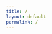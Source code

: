 ```yaml
---
title: /
layout: default
permalink: /
---
```

<style>
.center {
  display: block;
  margin-left: auto;
  margin-right: auto;
  width: 100%;
}
</style>
<script>
  if(/Android|webOS|iPhone|iPad|iPod|BlackBerry|IEMobile|Opera Mini/i.test(navigator.userAgent)){
  // MOBILE
document.write('<pre><div class="center">     ____________________________\n');
document.write('    !\_________________________/\!\n');
document.write('    !! #<div style="floar:left;color:red;display:inline-block;">0x5c4r3</div>               !!\!\n');
document.write('    !!                         !!  !\n');
document.write('    !!                         !!  !\n');
document.write('    !!                         !!  !\n');
document.write('    !!                         !!  !\n');
document.write('    !!                         !!  !\n');
document.write('    !!                         !!  !\n');
document.write('    !!                         !!  /\n');
document.write('    !!_________________________!! /\n');
document.write('    !/_________________________\!/\n');
document.write('       __\_________________/__/!_\n');
document.write('      !_______________________!/\n');
document.write('    ________________________\n');
document.write('   /oooo  oooo  oooo  oooo /!\n');
document.write('  /ooooooooooooooooooooooo/ /\n');
document.write(' /ooooooooooooooooooooooo/ /\n');
document.write('/C=_____________________/_/\n</div></pre></br>');
}else{
  // DESKTOP
  
  
                                                                                                    
                                                                                                    
document.write('<pre><div class="center" style="color:red;display:inline;">        *******                                                             *,\n');
document.write('      ....****.                               ,** *****.                 .** \n');
document.write('    , .... *  *.                           **** *** * ,**                ,** \n');
document.write('    * .....*,  *****                     * *****,  ,.*  *,              .***  \n');
document.write('    ,.....*****.      .....            *,,*****   **  ** **      ,,   .**,*. \n');
document.write('     ......****   **** ...... .*,****. ******* ,**  .*  ****.,,     ...  **  \n');
document.write('     ........***      ........*,***********  **  **, ,  .** *****. * .**.*   \n');
document.write('      ....  /************,,*************  *** ***,,** *** ***********....*   \n');
document.write('       .... </div><div style="color:white;display:inline;">@@</div><div style="color:red;display:inline;">   ....... ...........,***     .******..*****   ************,  \n');
document.write('        ... </div><div style="color:white;">@@@</div><div style="color:red;">, ...*,*</div><div style="color:white;">@@@@@@</div><div style="color:red;"> ,........ ..,,,,,********* **,.......     *</div><div style="color:white;">@</div><div style="color:red;">   \n');
document.write('         ...&</div><div style="color:white;">@@@@</div><div style="color:red;"> .* ,</div><div style="color:white;">@@@@@@@@</div><div style="color:red;">    . ******..*****  **********,.. </div><div style="color:white;">@@@@* @@@</div><div style="color:red;">   \n');
document.write('         ... </div><div style="color:white;">@@@@@</div><div style="color:red;">*   </div><div style="color:white;">@@@@@@@@/@@@%@@%</div><div style="color:red;">.  .,******.************.</div><div style="color:white;">@@@@@@@@@@</div><div style="color:red;">    \n');
document.write('          ,..,</div><div style="color:white;">@@@@@@</div><div style="color:red;">  </div><div style="color:white;">&@@@@@@%     *@@@@%@@@@@@@.@@@@@ @@@%@   @@@@@@@@@</div><div style="color:red;">     \n');
document.write('           .. .</div><div style="color:white;">@@@@@@@ @@@@@@                                  *@@@@@@(</div><div style="color:red;">      \n');
document.write('             .. </div><div style="color:white;">@@@@@@@@@@@@@</div><div style="color:red;"> ./                               .</div><div style="color:white;">@@@@@@</div><div style="color:red;">       \n');
document.write('               .**/</div><div style="color:white;">@@@@@@@@@@,@@@@@@@@*              .@@@</div><div style="color:red;">.    </div><div style="color:white;">@@@@@@@@</div><div style="color:red;">       \n');
document.write('                ,***..*</div><div style="color:white;">@@@@@</div><div style="color:red;">    </div><div style="color:white;">#@ @@@@@@@@@@@@@@@@@#@@#@    *.  @@@@</div><div style="color:red;">       \n');
document.write('                  *****</div><div style="color:white;">@@@@</div><div style="color:red;">%*****,           .....*</div><div style="color:white;">@@@</div><div  style="color:red;">*   .*,    </div><div style="color:white;">@@@</div><div style="color:red;">&       \n');
document.write('                    ***</div><div style="color:white;">@@@</div><div style="color:red;"> . . .......... ..******, .... .       </div><div style="color:white;">@@@</div><div style="color:red;">      \n');
document.write('                      &</div><div style="color:white;">@@</div><div style="color:red;">********   ********    **,...*          </div><div style="color:white;">@</div><div style="color:red;">       \n');
document.write('                      </div><div style="color:white;">@</div><div style="color:red;">,  .*****..,****.,***   *******                    \n');
document.write('                             ********.***  *  ,* *.*.                      \n');
document.write('                                  ****** **  * **                    \n</div></pre>');
                                                            
  
document.write('</br><pre><div class="center">  ██████  ▄████▄   ▄▄▄       ██▀███  ▓█████  ▄████▄   ██▀███   ▒█████   █     █\n');
document.write('▒██    ▒ ▒██▀ ▀█  ▒████▄    ▓██   ██▒▓█   ▀ ▒██▀ ▀█  ▓██ ▒ ██▒▒██▒  ██▒▓█░ █ ░█\n');
document.write('░ ▓██▄   ▒▓█    ▄ ▒██  ▀█▄  ▓██ ░▄█ ▒▒███   ▒▓█    ▄ ▓██ ░▄█ ▒▒██░  ██▒▒█░ █ ░█\n');
document.write('  ▒   ██▒▒▓▓▄ ▄██▒░██▄▄▄▄██ ▒██▀▀█▄  ▒▓█  ▄ ▒▓▓▄ ▄██▒▒██▀▀█▄  ▒██   ██░░█░ █ ░█\n');
document.write('▒██████▒▒▒ ▓███▀ ░ ▓█   ▓██▒░██▓ ▒██▒░▒████▒▒ ▓███▀ ░░██▓ ▒██▒░ ████▓▒░░░██▒██▓\n');
document.write('▒ ▒▓▒ ▒ ░░ ░▒ ▒  ░ ▒▒   ▓▒█░░ ▒▓ ░▒▓░░░ ▒░ ░░ ░▒ ▒  ░░ ▒▓ ░▒▓░░ ▒░▒░▒░ ░ ▓░▒ ▒ \n');
document.write('░ ░▒  ░ ░  ░  ▒     ▒   ▒▒ ░  ░▒ ░ ▒░ ░ ░  ░  ░  ▒     ░▒ ░ ▒░  ░ ▒ ▒░   ▒ ░ ░ \n');
document.write('░  ░  ░  ░          ░   ▒     ░░   ░    ░   ░          ░░   ░ ░ ░ ░ ▒    ░   ░ \n');
document.write('      ░  ░ ░            ░  ░   ░        ░  ░░ ░         ░         ░ ░      ░   \n');
document.write('         ░                                  ░                                  \n</div></pre>');
}
</script>

